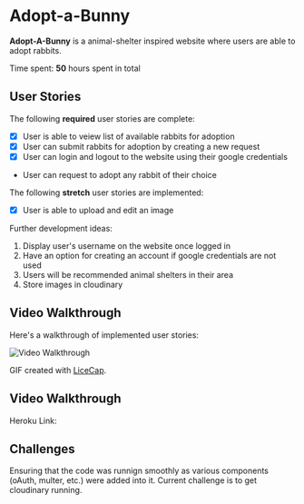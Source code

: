 # Adopt-a-Bunny

**Adopt-A-Bunny** is a animal-shelter inspired website where users are able to adopt rabbits. 

Time spent: **50** hours spent in total

## User Stories

The following **required** user stories are complete:

- [x] User is able to veiew list of available rabbits for adoption
- [x] User can submit rabbits for adoption by creating a new request
- [x] User can login and logout to the website using their google credentials
-  User can request to adopt any rabbit of their choice

The following **stretch** user stories are implemented:

- [x] User is able to upload and edit an image

Further development ideas:

1. Display user's username on the website once logged in
2. Have an option for creating an account if google credentials are not used
3. Users will be recommended animal shelters in their area
4. Store images in cloudinary 

## Video Walkthrough

Here's a walkthrough of implemented user stories:

<img src='/public/AdoptABunny.gif' title='Video Walkthrough' width='' alt='Video Walkthrough' />

GIF created with [LiceCap](http://www.cockos.com/licecap/).

## Video Walkthrough

Heroku Link:

## Challenges

Ensuring that the code was runnign smoothly as various components (oAuth, multer, etc.) were added into it. Current challenge is to get cloudinary running. 